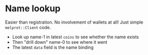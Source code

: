 # Name lookup

Easier than registration. No involvement of wallets at all! Just simple `melprot::Client` code.

* Look up name-1 in latest `coins` to see whether the name exists
* Then "drill down" name-0 to see where it went
* The latest `data` field is the name binding
